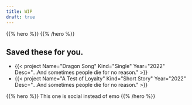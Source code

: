 ```yaml
---
title: WIP
draft: true
---
```

{{% hero %}}
{{% /hero %}}

## Saved these for you.
- {{< project Name="Dragon Song" Kind="Single" Year="2022" Desc="...And sometimes people die for no reason." >}}
- {{< project Name="A Test of Loyalty" Kind="Short Story" Year="2022" Desc="...And sometimes people die for no reason." >}}

{{% hero %}}
This one is social instead of emo
{{% /hero %}}